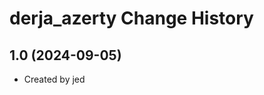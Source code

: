 derja_azerty Change History
====================

1.0 (2024-09-05)
----------------
* Created by jed
